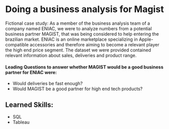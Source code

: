 # Doing a business analysis for Magist

Fictional case study: As a member of the business analysis team of a company named ENIAC, we were to analyze numbers from a potential business partner MAGIST, that was being considered to help entering the brazilian market.
ENIAC is an online marketplace specializing in Apple-compatible accessories and therefore aiming to become a relevant player the high end price segment. 
The dataset we were provided contained relevant information about sales, deliveries and product range. 

#### Leading Questions to answer whether MAGIST would be a good business partner for ENIAC were: 

- Would deliveries be fast enough?
- Would MAGIST be a good partner for high end tech products?

## Learned Skills:

- SQL
- Tableau
